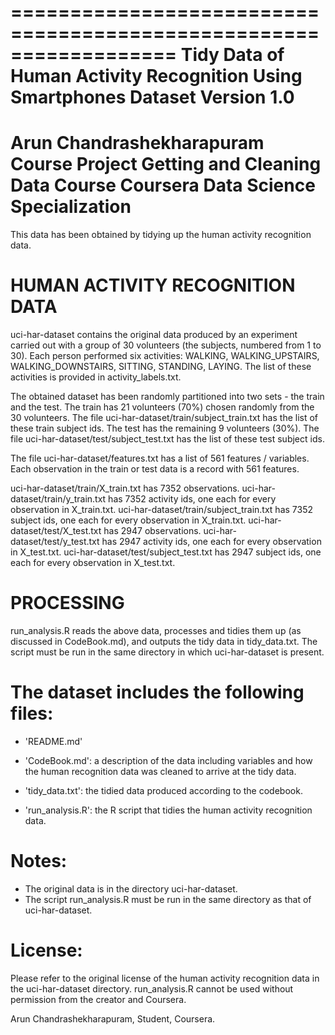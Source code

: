 ==================================================================
Tidy Data of Human Activity Recognition Using Smartphones Dataset
Version 1.0
==================================================================
Arun Chandrashekharapuram
Course Project
Getting and Cleaning Data Course
Coursera Data Science Specialization
==================================================================
This data has been obtained by tidying up the human activity recognition data.

HUMAN ACTIVITY RECOGNITION DATA
===============================
uci-har-dataset contains the original data produced by an experiment carried out
with a group of 30 volunteers (the subjects, numbered from 1 to 30).
Each person performed six activities: WALKING, WALKING_UPSTAIRS, WALKING_DOWNSTAIRS, SITTING, STANDING, LAYING.
The list of these activities is provided in activity_labels.txt.

The obtained dataset has been randomly partitioned into two sets - the train and the test.
The train has 21 volunteers (70%) chosen randomly from the 30 volunteers.
The file uci-har-dataset/train/subject_train.txt has the list of these train subject ids.
The test has the remaining 9 volunteers (30%).
The file uci-har-dataset/test/subject_test.txt has the list of these test subject ids.

The file uci-har-dataset/features.txt has a list of 561 features / variables.  Each observation in the train
or test data is a record with 561 features.

uci-har-dataset/train/X_train.txt has 7352 observations.
uci-har-dataset/train/y_train.txt has 7352 activity ids, one each for every observation in X_train.txt.
uci-har-dataset/train/subject_train.txt has 7352 subject ids, one each for every observation in X_train.txt.
uci-har-dataset/test/X_test.txt has 2947 observations.
uci-har-dataset/test/y_test.txt has 2947 activity ids, one each for every observation in X_test.txt.
uci-har-dataset/test/subject_test.txt has 2947 subject ids, one each for every observation in X_test.txt.

PROCESSING
==========
run_analysis.R reads the above data, processes and tidies them up (as discussed in CodeBook.md), and
outputs the tidy data in tidy_data.txt.  The script must be run in the same directory in which
uci-har-dataset is present.

The dataset includes the following files:
=========================================

- 'README.md'

- 'CodeBook.md': a description of the data including variables and how the human recognition data was cleaned to arrive at the tidy data.

- 'tidy_data.txt': the tidied data produced according to the codebook.

- 'run_analysis.R': the R script that tidies the human activity recognition data.

Notes: 
======
- The original data is in the directory uci-har-dataset.
- The script run_analysis.R must be run in the same directory as that of uci-har-dataset.

License:
========
Please refer to the original license of the human activity recognition data in the uci-har-dataset directory.
run_analysis.R cannot be used without permission from the creator and Coursera.

Arun Chandrashekharapuram, Student, Coursera.
